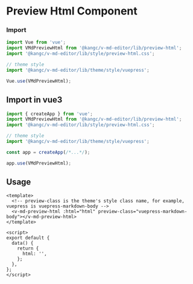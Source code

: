 # Preview Html Component

<ClientOnly>
  <preview-html-demo />
</ClientOnly>

### Import

```js
import Vue from 'vue';
import VMdPreviewHtml from '@kangc/v-md-editor/lib/preview-html';
import '@kangc/v-md-editor/lib/style/preview-html.css';

// theme style
import '@kangc/v-md-editor/lib/theme/style/vuepress';

Vue.use(VMdPreviewHtml);
```

## Import in vue3

```js
import { createApp } from 'vue';
import VMdPreviewHtml from '@kangc/v-md-editor/lib/preview-html';
import '@kangc/v-md-editor/lib/style/preview-html.css';

// theme style
import '@kangc/v-md-editor/lib/theme/style/vuepress';

const app = createApp(/*...*/);

app.use(VMdPreviewHtml);
```

## Usage

```vue
<template>
  <!-- preview-class is the theme's style class name, for example, vuepress is vuepress-markdown-body -->
  <v-md-preview-html :html="html" preview-class="vuepress-markdown-body"></v-md-preview-html>
</template>

<script>
export default {
  data() {
    return {
      html: '',
    };
  },
};
</script>
```
